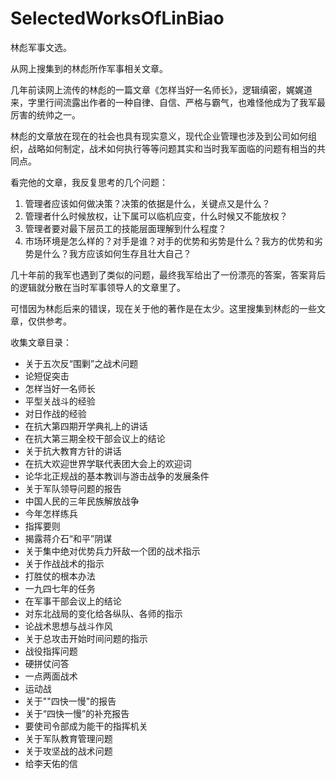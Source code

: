 # SelectedWorksOfLinBiao
林彪军事文选。

从网上搜集到的林彪所作军事相关文章。

几年前读网上流传的林彪的一篇文章《怎样当好一名师长》，逻辑缜密，娓娓道来，字里行间流露出作者的一种自律、自信、严格与霸气，也难怪他成为了我军最厉害的统帅之一。

林彪的文章放在现在的社会也具有现实意义，现代企业管理也涉及到公司如何组织，战略如何制定，战术如何执行等等问题其实和当时我军面临的问题有相当的共同点。

看完他的文章，我反复思考的几个问题：

1. 管理者应该如何做决策？决策的依据是什么，关键点又是什么？
2. 管理者什么时候放权，让下属可以临机应变，什么时候又不能放权？
3. 管理者要对最下层员工的技能层面理解到什么程度？
4. 市场环境是怎么样的？对手是谁？对手的优势和劣势是什么？我方的优势和劣势是什么？我方应该如何生存且壮大自己？

几十年前的我军也遇到了类似的问题，最终我军给出了一份漂亮的答案，答案背后的逻辑就分散在当时军事领导人的文章里了。

可惜因为林彪后来的错误，现在关于他的著作是在太少。这里搜集到林彪的一些文章，仅供参考。


收集文章目录：

- 关于五次反“围剿”之战术问题
- 论短促突击
- 怎样当好一名师长
- 平型关战斗的经验
- 对日作战的经验
- 在抗大第四期开学典礼上的讲话
- 在抗大第三期全校干部会议上的结论
- 关于抗大教育方针的讲话
- 在抗大欢迎世界学联代表团大会上的欢迎词
- 论华北正规战的基本教训与游击战争的发展条件
- 关于军队领导问题的报告
- 中国人民的三年民族解放战争
- 今年怎样练兵
- 指挥要则
- 揭露蒋介石“和平”阴谋
- 关于集中绝对优势兵力歼敌一个团的战术指示
- 关于作战战术的指示
- 打胜仗的根本办法
- 一九四七年的任务
- 在军事干部会议上的结论
- 对东北战局的变化给各纵队、各师的指示
- 论战术思想与战斗作风
- 关于总攻击开始时间问题的指示
- 战役指挥问题
- 硬拼仗问答
- 一点两面战术
- 运动战
- 关于""四快一慢"的报告
- 关于“四快一慢”的补充报告
- 要使司令部成为能干的指挥机关
- 关于军队教育管理问题
- 关于攻坚战的战术问题
- 给李天佑的信
